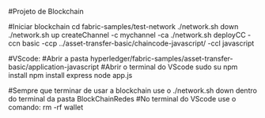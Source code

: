 #Projeto de Blockchain

#Iniciar blockchain
cd fabric-samples/test-network
./network.sh down
./network.sh up createChannel -c mychannel -ca
./network.sh deployCC -ccn basic -ccp ../asset-transfer-basic/chaincode-javascript/ -ccl javascript

#VScode:
#Abrir a pasta hyperledger/fabric-samples/asset-transfer-basic/application-javascript
#Abrir o terminal do VScode
sudo su
npm install
npm install express
node app.js

#Sempre que terminar de usar a blockchain use o ./network.sh down dentro do terminal da pasta BlockChainRedes 
#No terminal do VScode use o comando: rm -rf wallet
